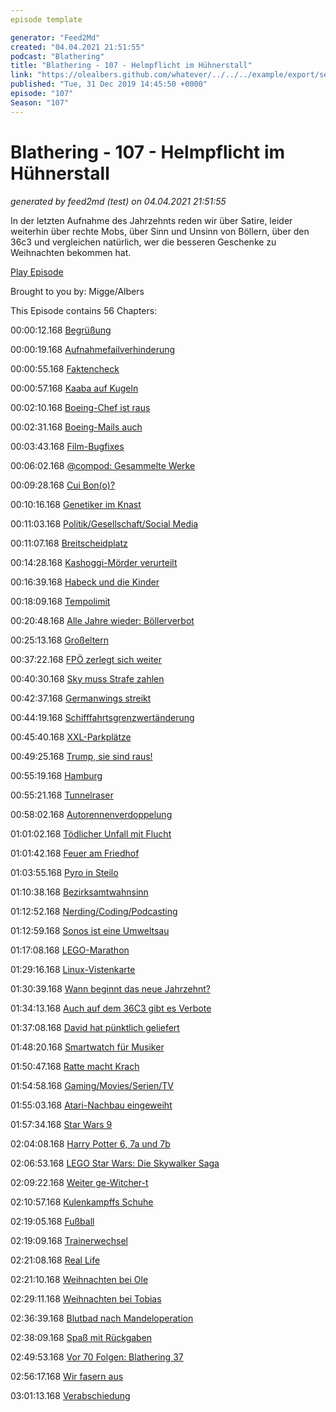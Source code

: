 ```yaml
---
episode template

generator: "Feed2Md"
created: "04.04.2021 21:51:55"
podcast: "Blathering"
title: "Blathering - 107 - Helmpflicht im Hühnerstall"
link: "https://olealbers.github.com/whatever/../../../example/export/seasons/4/2019/12/Blathering - 107 - Helmpflicht im Hühnerstall.md"
published: "Tue, 31 Dec 2019 14:45:50 +0000"
episode: "107"
Season: "107"
---
```


# Blathering - 107 - Helmpflicht im Hühnerstall
_generated by feed2md (test) on 04.04.2021 21:51:55_

In der letzten Aufnahme des Jahrzehnts reden wir über Satire, leider weiterhin über rechte Mobs, über Sinn und Unsinn von Böllern, über den 36c3 und vergleichen natürlich, wer die besseren Geschenke zu Weihnachten bekommen hat.

[Play Episode](https://www.blathering.de/podlove/file/1068/s/feed/c/mp3/blathering_107.mp3)

Brought to you by: Migge/Albers

This Episode contains 56 Chapters:


00:00:12.168 [Begrüßung]()

00:00:19.168 [Aufnahmefailverhinderung](https://twitter.com/blathering_pod/status/1209047893526679552)

00:00:55.168 [Faktencheck]()

00:00:57.168 [Kaaba auf Kugeln](https://de.wikipedia.org/wiki/Kaaba)

00:02:10.168 [Boeing-Chef ist raus](https://www.spiegel.de/wirtschaft/unternehmen/boeing-chef-dennis-muilenburg-tritt-zurueck-a-1302664.html)

00:02:31.168 [Boeing-Mails auch](https://www.tagesschau.de/wirtschaft/boeing-mails-sicherheitsmaengel-101.html)

00:03:43.168 [Film-Bugfixes](https://www.dw.com/de/bedrohen-streaming-konzerne-die-kunstfreiheit/a-51526331)

00:06:02.168 [@compod: Gesammelte Werke](https://twitter.com/search?q=(from%3Acompod)%20(%40blathering_pod)%20until%3A2019-12-31%20since%3A2019-12-22&src=typed_query&f=live)

00:09:28.168 [Cui Bon(o)?](https://twitter.com/Volksverpetzer/status/1210652164449808385)

00:10:16.168 [Genetiker im Knast](https://www.tagesschau.de/ausland/china-genmanipulation-101.html)

00:11:03.168 [Politik/Gesellschaft/Social Media]()

00:11:07.168 [Breitscheidplatz](https://www.rbb24.de/panorama/beitrag/2019/12/polizeieinsatz-am-breitscheidplatz-weihnachtsmarkt.html)

00:14:28.168 [Kashoggi-Mörder verurteilt](https://www.theguardian.com/world/2019/dec/23/saudi-arabia-sentences-five-to-death-for-of-jamal-khashoggi)

00:16:39.168 [Habeck und die Kinder](https://www.neues-deutschland.de/artikel/1130537.lager-in-griechenland-die-aufnahme-von-kindern-wuerde-uns-nicht-ueberfordern.html)

00:18:09.168 [Tempolimit](https://twitter.com/Pendolino70/status/1209982632076988416)

00:20:48.168 [Alle Jahre wieder: Böllerverbot](https://www.merkur.de/wirtschaft/boeller-feuerwerk-verbot-silvester-haendler-hornbach-rewe-edeka-umweltschutz-marketing-zr-13370466.html)

00:25:13.168 [Großeltern](https://www.rbb24.de/politik/beitrag/2019/12/fridays-for-future-twitter-tweet-grosseltern.html)

00:37:22.168 [FPÖ zerlegt sich weiter](https://taz.de/Apokalyptische-Visionen-in-Oesterreich/!5647044/)

00:40:30.168 [Sky muss Strafe zahlen](https://www.faz.net/aktuell/wirtschaft/unternehmen/sky-belaestigt-verbraucher-und-muss-hohes-bussgeld-zahlen-16550825.html)

00:42:37.168 [Germanwings streikt](https://www.hamburg1.de/nachrichten/43356/Neuer_Streik_bei_Lufthansa.html)

00:44:19.168 [Schifffahrtsgrenzwertänderung](https://www.hamburg1.de/nachrichten/43361/Neuer_Grenzwert_fuer_Schweroel.html)

00:45:40.168 [XXL-Parkplätze](https://www.bernerzeitung.ch/region/bern/xxlparkplaetze-fuer-fette-autos/story/15329536)

00:49:25.168 [Trump, sie sind raus!](https://edition.cnn.com/2019/12/26/politics/home-alone-trump-justin-trudeau/index.html)

00:55:19.168 [Hamburg]()

00:55:21.168 [Tunnelraser](https://www.ndr.de/nachrichten/hamburg/Polizei-stoppt-Raser-nach-Fahrt-durch-Elbtunnel,elbtunnel528.html)

00:58:02.168 [Autorennenverdoppelung](https://www.hamburg1.de/nachrichten/43348/Ermittlungen_gegen_Raser_nehmen_zu.html)

01:01:02.168 [Tödlicher Unfall mit Flucht](https://www.hamburg1.de/nachrichten/43344/Verdaechtiger_BMW_Fahrer_ermittelt.html)

01:01:42.168 [Feuer am Friedhof](https://www.ndr.de/nachrichten/hamburg/Feuerwehr-loescht-Brand-am-Ohlsdorfer-Friedhof,brand7268.html)

01:03:55.168 [Pyro in Steilo](https://www.presseportal.de/blaulicht/pm/6337/4479643)

01:10:38.168 [Bezirksamtwahnsinn](https://www.ndr.de/nachrichten/hamburg/Bezirksaemter-geben-Formulare-per-Hand-ein,bezirksaemter102.html)

01:12:52.168 [Nerding/Coding/Podcasting]()

01:12:59.168 [Sonos ist eine Umweltsau](https://twitter.com/atomicthumbs/status/1210662988828442624)

01:17:08.168 [LEGO-Marathon](https://twitter.com/tmigge/status/1210247109657669633)

01:29:16.168 [Linux-Vistenkarte](https://www.golem.de/news/allwinner-soc-diese-visitenkarte-ist-ein-linux-mini-pc-1912-145734.html)

01:30:39.168 [Wann beginnt das neue Jahrzehnt?](https://www.br.de/nachrichten/wissen/faktenfuchs-beginnt-am-1-januar-2020-ein-neues-jahrzehnt,RlUgrxo)

01:34:13.168 [Auch auf dem 36C3 gibt es Verbote](https://twitter.com/SoerenKohlhuber/status/1210872009204404224)

01:37:08.168 [David hat pünktlich geliefert](https://media.ccc.de/v/36c3-10652-bahnmining_-_punktlichkeit_ist_eine_zier)

01:48:20.168 [Smartwatch für Musiker](https://www.thomann.de/de/soundbrenner_core.htm)

01:50:47.168 [Ratte macht Krach](https://de.wikipedia.org/wiki/Ram-Air-Turbine)

01:54:58.168 [Gaming/Movies/Serien/TV]()

01:55:03.168 [Atari-Nachbau eingeweiht](https://www.youtube.com/watch?v=P2uVsqRYBrs)

01:57:34.168 [Star Wars 9](https://www.penny-arcade.com/comic/2019/12/25/christmas)

02:04:08.168 [Harry Potter 6, 7a und 7b](https://mashable.com/2018/05/01/avengers-infinity-war-harry-potter/?europe=true)

02:06:53.168 [LEGO Star Wars: Die Skywalker Saga](https://de.wikipedia.org/wiki/Lego_Star_Wars:_Die_Skywalker_Saga)

02:09:22.168 [Weiter ge-Witcher-t](https://www.watson.de/unterhaltung/filme%20und%20serien/833956060-the-witcher-alles-nur-geklaut-hier-ist-der-gegenbeweis)

02:10:57.168 [Kulenkampffs Schuhe](https://www1.wdr.de/mediathek/video/sendungen/wdr-dok/video-kulenkampffs-schuhe-ein-persoenlicher-blick-auf-deutsche-fernsehgeschichte-100.html)

02:19:05.168 [Fußball]()

02:19:09.168 [Trainerwechsel](https://www.rbb24.de/sport/beitrag/2019/12/fussball-pele-wollitz-magdeburg.html)

02:21:08.168 [Real Life]()

02:21:10.168 [Weihnachten bei Ole](https://twitter.com/stammtischphilo/status/1209598495327490048)

02:29:11.168 [Weihnachten bei Tobias](https://twitter.com/tmigge/status/1209469311439511554)

02:36:39.168 [Blutbad nach Mandeloperation](https://twitter.com/stammtischphilo/status/1210704096509997056)

02:38:09.168 [Spaß mit Rückgaben](https://twitter.com/tmigge/status/1210592379507482624)

02:49:53.168 [Vor 70 Folgen: Blathering 37](https://www.blathering.de/2017/10/blathering-037-mit-uns-ist-kein-staat-zu-machen/)

02:56:17.168 [Wir fasern aus]()

03:01:13.168 [Verabschiedung]()


